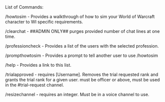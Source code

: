 List of Commands:


/howtosim - Provides a walkthrough of how to sim your World of Warcraft character to WI specific requirements.

/clearchat - ##ADMIN ONLY## purges provided number of chat lines at one time.

/professioncheck - Provides a list of the users with the selected profession.

/prompthowtosim - Provides a prompt to tell another user to use /howtosim

/help - Provides a link to this list.

/trialapproved - requires [Username]. Removes the trial requested rank and grants the trial rank for a given user. must be officer or above, must be used in the #trial-request channel.

/resizechannel - requires an integer. Must be in a voice channel to use.